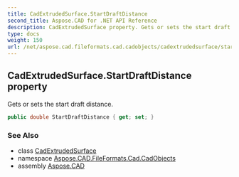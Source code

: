 ```yaml
---
title: CadExtrudedSurface.StartDraftDistance
second_title: Aspose.CAD for .NET API Reference
description: CadExtrudedSurface property. Gets or sets the start draft distance
type: docs
weight: 150
url: /net/aspose.cad.fileformats.cad.cadobjects/cadextrudedsurface/startdraftdistance/
---
```

## CadExtrudedSurface.StartDraftDistance property

Gets or sets the start draft distance.

```csharp
public double StartDraftDistance { get; set; }
```

### See Also

* class [CadExtrudedSurface](../)
* namespace [Aspose.CAD.FileFormats.Cad.CadObjects](../../cadextrudedsurface/)
* assembly [Aspose.CAD](../../../)


